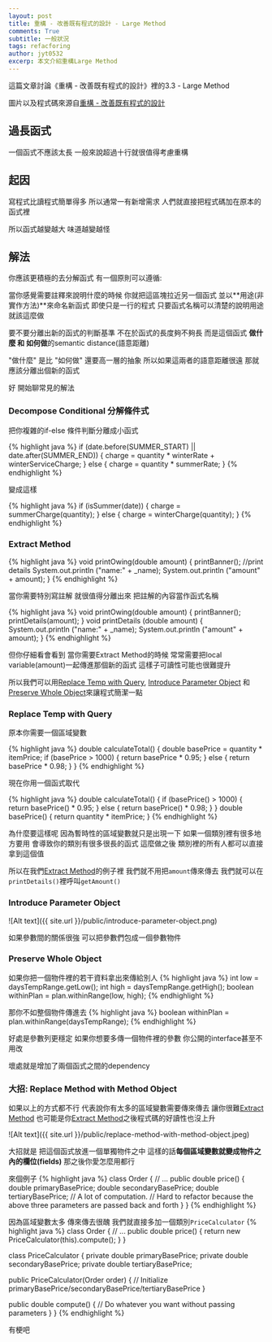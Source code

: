```yaml
---
layout: post
title: 重構 - 改善既有程式的設計 - Large Method
comments: True
subtitle: 一般狀況
tags: refacforing
author: jyt0532
excerp: 本文介紹重構Large Method
---
```


這篇文章討論《重構 - 改善既有程式的設計》裡的3.3 - Large Method

圖片以及程式碼來源自[重構 - 改善既有程式的設計](https://www.tenlong.com.tw/products/9789861547534)


## 過長函式

一個函式不應該太長 一般來說超過十行就很值得考慮重構

## 起因 

寫程式比讀程式簡單得多 所以通常一有新增需求 人們就直接把程式碼加在原本的函式裡 

所以函式越變越大 味道越變越怪

## 解法

你應該更積極的去分解函式 有一個原則可以遵循: 

當你感覺需要註釋來說明什麼的時候 你就把這區塊拉近另一個函式 並以**用途(非實作方法)**來命名新函式 即使只是一行的程式 只要函式名稱可以清楚的說明用途 就該這麼做

要不要分離出新的函式的判斷基準 不在於函式的長度夠不夠長 而是這個函式 **做什麼 和 如何做**的semantic distance(語意距離)

"做什麼" 是比 "如何做" 還要高一層的抽象 所以如果這兩者的語意距離很遠 那就應該分離出個新的函式

好 開始聊常見的解法

### Decompose Conditional 分解條件式

把你複雜的if-else 條件判斷分離成小函式

{% highlight java %}
if (date.before(SUMMER_START) || date.after(SUMMER_END)) {
  charge = quantity * winterRate + winterServiceCharge;
}
else {
  charge = quantity * summerRate;
}
{% endhighlight %}

變成這樣

{% highlight java %}
if (isSummer(date)) {
  charge = summerCharge(quantity);
}
else {
  charge = winterCharge(quantity);
}
{% endhighlight %}

### Extract Method

{% highlight java %}
void printOwing(double amount) {
  printBanner();
  //print details
  System.out.println ("name:" + _name);
  System.out.println ("amount" + amount);
}
{% endhighlight %}

當你需要特別寫註解 就很值得分離出來 把註解的內容當作函式名稱

{% highlight java %}
void printOwing(double amount) {
  printBanner();
  printDetails(amount);
}
void printDetails (double amount) {
  System.out.println ("name:" + _name);
  System.out.println ("amount" + amount);
}
{% endhighlight %}

但你仔細看會看到 當你需要Extract Method的時候 常常需要把local variable(amount)一起傳進那個新的函式 這樣子可讀性可能也很難提升 

所以我們可以用[Replace Temp with Query](#replace-temp-with-query), [Introduce Parameter Object](#introduce-parameter-object) 和 [Preserve Whole Object](#preserve-whole-object)來讓程式簡潔一點


### Replace Temp with Query

原本你需要一個區域變數 

{% highlight java %}
double calculateTotal() {
  double basePrice = quantity * itemPrice;
  if (basePrice > 1000) {
    return basePrice * 0.95;
  }
  else {
    return basePrice * 0.98;
  }
}
{% endhighlight %}

現在你用一個函式取代

{% highlight java %}
double calculateTotal() {
  if (basePrice() > 1000) {
    return basePrice() * 0.95;
  }
  else {
    return basePrice() * 0.98;
  }
}
double basePrice() {
  return quantity * itemPrice;
}
{% endhighlight %}

為什麼要這樣呢 因為暫時性的區域變數就只是出現一下 如果一個類別裡有很多地方要用 會導致你的類別有很多很長的函式 這麼做之後 類別裡的所有人都可以直接拿到這個值

所以在我們[Extract Method](#extract-method)的例子裡 我們就不用把`amount`傳來傳去 我們就可以在`printDetails()`裡呼叫`getAmount()`

### Introduce Parameter Object

![Alt text]({{ site.url }}/public/introduce-parameter-object.png)

如果參數間的關係很強 可以把參數們包成一個參數物件

### Preserve Whole Object

如果你把一個物件裡的若干資料拿出來傳給別人
{% highlight java %}
int low = daysTempRange.getLow();
int high = daysTempRange.getHigh();
boolean withinPlan = plan.withinRange(low, high);
{% endhighlight %}

那你不如整個物件傳進去
{% highlight java %}
boolean withinPlan = plan.withinRange(daysTempRange);
{% endhighlight %}

好處是參數列更穩定 如果你想要多傳一個物件裡的參數 你公開的interface甚至不用改

壞處就是增加了兩個函式之間的dependency

### 大招: Replace Method with Method Object

如果以上的方式都不行 代表說你有太多的區域變數需要傳來傳去 讓你很難[Extract Method](#extract-method) 也可能是你[Extract Method](#extract-method)之後程式碼的好讀性也沒上升


![Alt text]({{ site.url }}/public/replace-method-with-method-object.jpeg)

大招就是 把這個函式放進一個單獨物件之中 這樣的話**每個區域變數就變成物件之內的欄位(fields)** 那之後你愛怎麼用都行

來個例子
{% highlight java %}
class Order {
  // ...
  public double price() {
    double primaryBasePrice;
    double secondaryBasePrice;
    double tertiaryBasePrice;
    // A lot of computation.
    // Hard to refactor because the above three parameters are passed back and forth
  }
}
{% endhighlight %}

因為區域變數太多 傳來傳去很醜 我們就直接多加一個類別`PriceCalculator`
{% highlight java %}
class Order {
  // ...
  public double price() {
    return new PriceCalculator(this).compute();
  }
}

class PriceCalculator {
  private double primaryBasePrice;
  private double secondaryBasePrice;
  private double tertiaryBasePrice;
  
  public PriceCalculator(Order order) {
    // Initialize primaryBasePrice/secondaryBasePrice/tertiaryBasePrice
  }
  
  public double compute() {
    // Do whatever you want without passing parameters
  }
}
{% endhighlight %}

有梗吧

